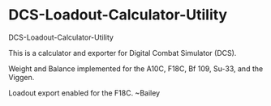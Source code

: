 # DCS-Loadout-Calculator-Utility
DCS-Loadout-Calculator-Utility

This is a calculator and exporter for Digital Combat Simulator (DCS).

Weight and Balance implemented for the A10C, F18C, Bf 109, Su-33, and the Viggen.

Loadout export enabled for the F18C.
~Bailey
